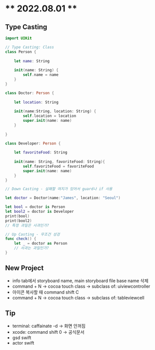 # ** 2022.08.01 **

## Type Casting

```swift
import UIKit

// Type Casting: Class
class Person {
    
    let name: String
    
    init(name: String) {
        self.name = name
    }
}

class Doctor: Person {
    
    let location: String
    
    init(name:String, location: String) {
        self.location = location
        super.init(name: name)
    }
    
}

class Developer: Person {
    
    let favoriteFood: String
    
    init(name: String, favoriteFood: String){
        self.favoriteFood = favoriteFood
        super.init(name: name)
    }
}

// Down Casting - 실패할 여지가 있어서 guard나 if 사용

let doctor = Doctor(name:"James", location: "Seoul")

let bool = doctor is Person
let bool2 = doctor is Developer
print(bool)
print(bool2)
// 특정 과일은 사과인가?

// Up Casting - 무조건 성겅
func check() {
    let _ = doctor as Person
    // 사과는 과일인가?
}
```

## New Project

- info tab에서 storyboard name, main storyboard file base name 삭제
- command + N → cocoa touch class → subclass of: uiviewcontroller
- 아이콘 복사할 때 command shift C
- command + N → cocoa touch class → subclass of: tableviewcell

## Tip

- terminal: caffainate -d → 화면 안꺼짐
- xcode: command shift 0 → 공식문서
- gsd swift
- actor swift